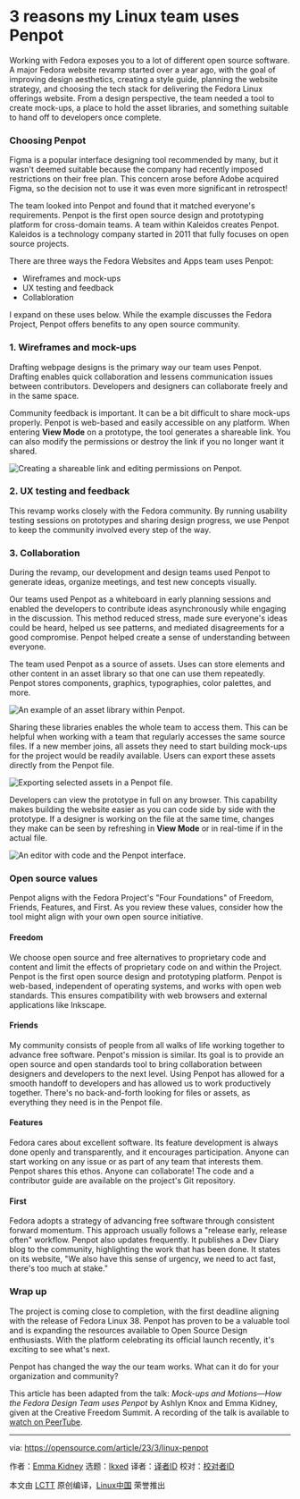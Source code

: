[#]: subject: "3 reasons my Linux team uses Penpot"
[#]: via: "https://opensource.com/article/23/3/linux-penpot"
[#]: author: "Emma Kidney https://opensource.com/users/ekidney"
[#]: collector: "lkxed"
[#]: translator: " "
[#]: reviewer: " "
[#]: publisher: " "
[#]: url: " "

3 reasons my Linux team uses Penpot
======

Working with Fedora exposes you to a lot of different open source software. A major Fedora website revamp started over a year ago, with the goal of improving design aesthetics, creating a style guide, planning the website strategy, and choosing the tech stack for delivering the Fedora Linux offerings website. From a design perspective, the team needed a tool to create mock-ups, a place to hold the asset libraries, and something suitable to hand off to developers once complete.

### Choosing Penpot

Figma is a popular interface designing tool recommended by many, but it wasn't deemed suitable because the company had recently imposed restrictions on their free plan. This concern arose before Adobe acquired Figma, so the decision not to use it was even more significant in retrospect!

The team looked into Penpot and found that it matched everyone's requirements. Penpot is the first open source design and prototyping platform for cross-domain teams. A team within Kaleidos creates Penpot. Kaleidos is a technology company started in 2011 that fully focuses on open source projects.

There are three ways the Fedora Websites and Apps team uses Penpot:

- Wireframes and mock-ups
- UX testing and feedback
- Collabloration

I expand on these uses below. While the example discusses the Fedora Project, Penpot offers benefits to any open source community.

### 1. Wireframes and mock-ups

Drafting webpage designs is the primary way our team uses Penpot. Drafting enables quick collaboration and lessens communication issues between contributors. Developers and designers can collaborate freely and in the same space.

Community feedback is important. It can be a bit difficult to share mock-ups properly. Penpot is web-based and easily accessible on any platform. When entering **View Mode** on a prototype, the tool generates a shareable link. You can also modify the permissions or destroy the link if you no longer want it shared.

![Creating a shareable link and editing permissions on Penpot.][1]

### 2. UX testing and feedback

This revamp works closely with the Fedora community. By running usability testing sessions on prototypes and sharing design progress, we use Penpot to keep the community involved every step of the way.

### 3. Collaboration

During the revamp, our development and design teams used Penpot to generate ideas, organize meetings, and test new concepts visually.

Our teams used Penpot as a whiteboard in early planning sessions and enabled the developers to contribute ideas asynchronously while engaging in the discussion. This method reduced stress, made sure everyone's ideas could be heard, helped us see patterns, and mediated disagreements for a good compromise. Penpot helped create a sense of understanding between everyone.

The team used Penpot as a source of assets. Uses can store elements and other content in an asset library so that one can use them repeatedly. Penpot stores components, graphics, typographies, color palettes, and more.

![An example of an asset library within Penpot.][2]

Sharing these libraries enables the whole team to access them. This can be helpful when working with a team that regularly accesses the same source files. If a new member joins, all assets they need to start building mock-ups for the project would be readily available. Users can export these assets directly from the Penpot file.

![Exporting selected assets in a Penpot file.][3]

Developers can view the prototype in full on any browser. This capability makes building the website easier as you can code side by side with the prototype. If a designer is working on the file at the same time, changes they make can be seen by refreshing in **View Mode** or in real-time if in the actual file.

![An editor with code and the Penpot interface.][4]

### Open source values

Penpot aligns with the Fedora Project's "Four Foundations" of Freedom, Friends, Features, and First. As you review these values, consider how the tool might align with your own open source initiative.

#### Freedom

We choose open source and free alternatives to proprietary code and content and limit the effects of proprietary code on and within the Project. Penpot is the first open source design and prototyping platform. Penpot is web-based, independent of operating systems, and works with open web standards. This ensures compatibility with web browsers and external applications like Inkscape.

#### Friends

My community consists of people from all walks of life working together to advance free software. Penpot's mission is similar. Its goal is to provide an open source and open standards tool to bring collaboration between designers and developers to the next level. Using Penpot has allowed for a smooth handoff to developers and has allowed us to work productively together. There's no back-and-forth looking for files or assets, as everything they need is in the Penpot file.

#### Features

Fedora cares about excellent software. Its feature development is always done openly and transparently, and it encourages participation. Anyone can start working on any issue or as part of any team that interests them. Penpot shares this ethos. Anyone can collaborate! The code and a contributor guide are available on the project's Git repository.

#### First

Fedora adopts a strategy of advancing free software through consistent forward momentum. This approach usually follows a "release early, release often" workflow. Penpot also updates frequently. It publishes a Dev Diary blog to the community, highlighting the work that has been done. It states on its website, "We also have this sense of urgency, we need to act fast, there's too much at stake."

### Wrap up

The project is coming close to completion, with the first deadline aligning with the release of Fedora Linux 38. Penpot has proven to be a valuable tool and is expanding the resources available to Open Source Design enthusiasts. With the platform celebrating its official launch recently, it's exciting to see what's next.

Penpot has changed the way the our team works. What can it do for your organization and community?

This article has been adapted from the talk: _Mock-ups and Motions—How the Fedora Design Team uses Penpot_ by Ashlyn Knox and Emma Kidney, given at the Creative Freedom Summit. A recording of the talk is available to [watch on PeerTube][5].

--------------------------------------------------------------------------------

via: https://opensource.com/article/23/3/linux-penpot

作者：[Emma Kidney][a]
选题：[lkxed][b]
译者：[译者ID](https://github.com/译者ID)
校对：[校对者ID](https://github.com/校对者ID)

本文由 [LCTT](https://github.com/LCTT/TranslateProject) 原创编译，[Linux中国](https://linux.cn/) 荣誉推出

[a]: https://opensource.com/users/ekidney
[b]: https://github.com/lkxed/
[1]: https://opensource.com/sites/default/files/2023-03/permissions.webp
[2]: https://opensource.com/sites/default/files/2023-03/asset-library.webp
[3]: https://opensource.com/sites/default/files/2023-03/exporting.webp
[4]: https://opensource.com/sites/default/files/2023-03/coding.webp
[5]: https://peertube.linuxrocks.online/w/5H22PH66kYwiTKcKR1p2kJ